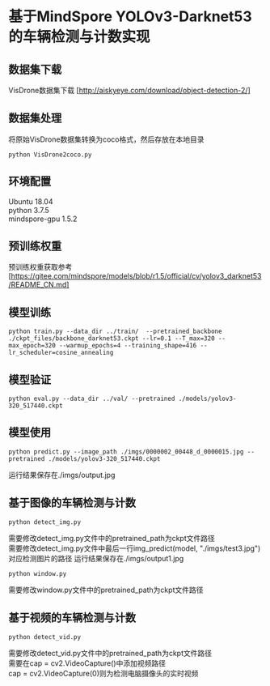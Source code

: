 # 基于MindSpore YOLOv3-Darknet53的车辆检测与计数实现

## 数据集下载

VisDrone数据集下载 [http://aiskyeye.com/download/object-detection-2/]

## 数据集处理

将原始VisDrone数据集转换为coco格式，然后存放在本地目录

```
python VisDrone2coco.py
```

## 环境配置

Ubuntu 18.04  
python 3.7.5  
mindspore-gpu 1.5.2

## 预训练权重

预训练权重获取参考[https://gitee.com/mindspore/models/blob/r1.5/official/cv/yolov3_darknet53/README_CN.md]

## 模型训练

```
python train.py --data_dir ../train/  --pretrained_backbone ./ckpt_files/backbone_darknet53.ckpt --lr=0.1 --T_max=320 --max_epoch=320 --warmup_epochs=4 --training_shape=416 --lr_scheduler=cosine_annealing
```

## 模型验证

```
python eval.py --data_dir ../val/ --pretrained ./models/yolov3-320_517440.ckpt
```

## 模型使用

```
python predict.py --image_path ./imgs/0000002_00448_d_0000015.jpg --pretrained ./models/yolov3-320_517440.ckpt
```
运行结果保存在./imgs/output.jpg

## 基于图像的车辆检测与计数

```
python detect_img.py
```
需要修改detect_img.py文件中的pretrained_path为ckpt文件路径  
需要修改detect_img.py文件中最后一行img_predict(model, "./imgs/test3.jpg")对应检测图片的路径
运行结果保存在./imgs/output1.jpg
```
python window.py
```
需要修改window.py文件中的pretrained_path为ckpt文件路径

## 基于视频的车辆检测与计数

```
python detect_vid.py
```
需要修改detect_vid.py文件中的pretrained_path为ckpt文件路径  
需要在cap = cv2.VideoCapture()中添加视频路径  
cap = cv2.VideoCapture(0)则为检测电脑摄像头的实时视频
